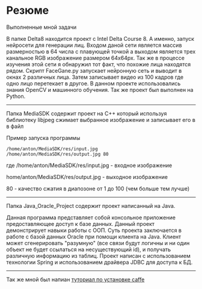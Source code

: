 # Резюме
Выполненные мной задачи

В папке Delta8 находитcя проект с Intel Delta Course 8. А именно, запуск нейросети для генерации лиц. Входом даной сети является массив размерностью в 64 числа с плавующей точкой а выходом является трех канальное RGB изображение размером 64x64px.
Так же в процессе изучения этой сети я обнаружил тот факт, что похожие лица находятся рядом. Скрипт FaceGane.py запускает нейронную
сеть и выводит в окнах 2 различных лица. Затем записывает видео из 100 кадров где одно лицо перетекает в другое. В данном проекте использовались знания OpenCV и машинного обучения.
Так же проект был выполнен на Python.


---


Папка MediaSDK содержит проект на С++ который используя библиотеку libjpeg сжимает выбранное изображение и записывает его в в файл

Пример запуска программы

```
/home/anton/MediaSDK/res/input.jpg  /home/anton/MediaSDK/res/output.jpg 80
```

где /home/anton/MediaSDK/res/input.jpg - входное изображение

home/anton/MediaSDK/res/output.jpg - выходное изображение

80 - качество сжатия в диапозоне от 1 до 100 (чем больше тем лучше)

---

Папка Java_Oracle_Project cодержит проект написанный на Java.

Данная программа представляет собой консольное приложение предоставляющее доступ к базе данных. Данный проект демонстрирует навыки работы с ООП. Суть проекта заключается в работе с базой данных Oracle при помощи клиента на Java. Клиент может сгенерировать "разумную" (все связи будут логичны и ни один объект не будет ссылаться на несуществующий id), и получать различную информацию из таблиц. Проект написан с использованием технологии Spring и использованием драйвера JDBC для доступа к БД.


---

Так же мной был напиан [туториал по установке caffe](https://github.com/Anton1qw2/IntelDelta8/wiki/Установка-caffe-на-Ubuntu-16.04-LTS)

